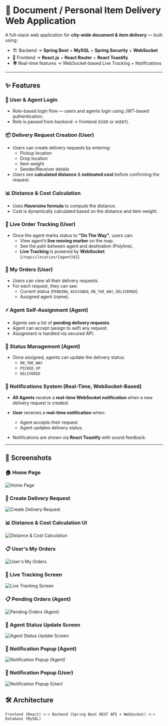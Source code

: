 # 🚀 Document / Personal Item Delivery Web Application

A full-stack web application for **city-wide document & item delivery** — built using:

- 🏗️ Backend → **Spring Boot** + **MySQL** + **Spring Security** + **WebSocket**
- 🎨 Frontend → **React.js** + **React Router** + **React Toastify**
- 🌍 Real-time features → WebSocket-based Live Tracking + Notifications

---

## ✨ Features

### 👤 User & Agent Login

- Role-based login flow — users and agents login using JWT-based authentication.
- Role is passed from backend → frontend (`USER` or `AGENT`).

### 📦 Delivery Request Creation (User)

- Users can create delivery requests by entering:
  - Pickup location
  - Drop location
  - Item weight
  - Sender/Receiver details
- Users see **calculated distance** & **estimated cost** before confirming the request.

### 📊 Distance & Cost Calculation

- Uses **Haversine formula** to compute the distance.
- Cost is dynamically calculated based on the distance and item weight.

### 🚀 Live Order Tracking (User)

- Once the agent marks status to **"On The Way"**, users can:
  - View agent’s **live moving marker** on the map.
  - See the path between agent and destination (Polyline).
  - **Live Tracking** is powered by **WebSocket** (`/topic/location/{agentId}`).

### 📝 My Orders (User)

- Users can view all their delivery requests.
- For each request, they can see:
  - Current status (`PENDING`, `ASSIGNED`, `ON_THE_WAY`, `DELIVERED`).
  - Assigned agent (name).

### ⚡ Agent Self-Assignment (Agent)

- Agents see a list of **pending delivery requests**.
- Agent can accept (assign to self) any request.
- Assignment is handled via secured API.

### 🚦 Status Management (Agent)

- Once assigned, agents can update the delivery status:
  - `ON_THE_WAY`
  - `PICKED_UP`
  - `DELIVERED`

### 🔔 Notifications System (Real-Time, WebSocket-Based)

- **All Agents** receive a **real-time WebSocket notification** when a new delivery request is created.
- **User** receives a **real-time notification** when:
  - Agent accepts their request.
  - Agent updates delivery status.

- Notifications are shown via **React Toastify** with sound feedback.

---

## 📸 Screenshots

### 🏠 Home Page
![Home Page](screenshots/homePage.PNG)

### 📝 Create Delivery Request
![Create Delivery Request](screenshots/create_delivery_request.png)

### 📊 Distance & Cost Calculation UI
![Distance & Cost Calculation](screenshots/distance_cost_calculation.png)

### 📋 User's My Orders
![User's My Orders](screenshots/userOrders.png)

### 📍 Live Tracking Screen
![Live Tracking Screen](screenshots/liveAgentTrack.png)

### 📋 Pending Orders (Agent)
![Pending Orders (Agent)](screenshots/agentPending.png)

### 🚦 Agent Status Update Screen
![Agent Status Update Screen](screenshots/agentAssigned.png)

### 🔔 Notification Popup (Agent)
![Notification Popup (Agent)](screenshots/agentNotification.png)

### 🔔 Notification Popup (User)
![Notification Popup (User)](screenshots/userNotification.png)

## 🛠️ Architecture

```plaintext
Frontend (React) <-> Backend (Spring Boot REST API + WebSocket) <-> Database (MySQL)
